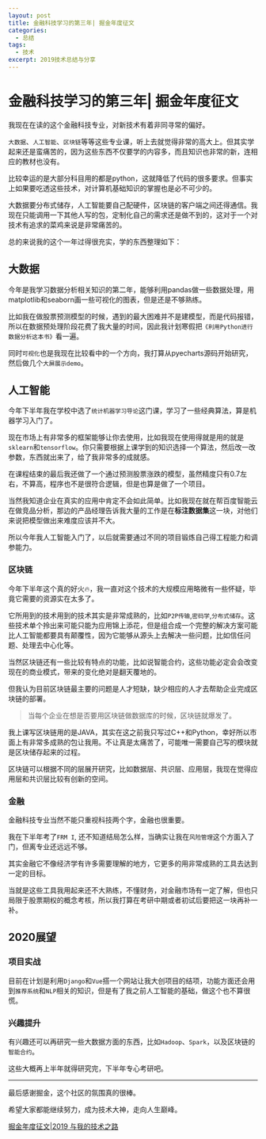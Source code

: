 ```yaml
---
layout: post
title: 金融科技学习的第三年| 掘金年度征文
categories: 
  - 总结
tags:
  - 技术
excerpt: 2019技术总结与分享
---
```

# 金融科技学习的第三年| 掘金年度征文
我现在在读的这个金融科技专业，对新技术有着非同寻常的偏好。

`大数据`、`人工智能`、`区块链`等等这些专业课，听上去就觉得非常的高大上。但其实学起来还是蛮痛苦的，因为这些东西不仅要学的内容多，而且知识也非常的新，连相应的教材也没有。

比较幸运的是大部分科目用的都是python，这就降低了代码的很多要求。但事实上如果要吃透这些技术，对计算机基础知识的掌握也是必不可少的。

大数据要分布式储存，人工智能要自己配硬件，区块链的客户端之间还得通信。我现在只能调用一下其他人写的包，定制化自己的需求还是做不到的，这对于一个对技术有追求的菜鸡来说是非常痛苦的。

总的来说我的这个一年过得很充实，学的东西整理如下：

## 大数据

今年是我学习数据分析相关知识的第二年，能够利用pandas做一些数据处理，用matplotlib和seaborn画一些可视化的图表，但是还是不够熟练。

比如我在做股票预测模型的时候，遇到的最大困难并不是建模型，而是代码报错，所以在数据预处理阶段花费了我大量的时间，因此我计划寒假把`《利用Python进行数据分析这本书》`看一遍。

同时`可视化`也是我现在比较看中的一个方向，我打算从pyecharts源码开始研究，然后做几个`大屏展示demo`。

## 人工智能

今年下半年我在学校中选了`统计机器学习导论`这门课，学习了一些经典算法，算是机器学习入门了。

现在市场上有非常多的框架能够让你去使用，比如我现在使用得就是用的就是`sklearn`和`tensorflow`。你只需要根据上课学到的知识选择一个算法，然后改一改参数，东西就出来了，给了我非常多的成就感。

在课程结束的最后我还做了一个通过预测股票涨跌的模型，虽然精度只有0.7左右，不算高，程序也不是很符合逻辑，但是也算是做了一个项目。

当然我知道企业在真实的应用中肯定不会如此简单。比如我现在就在帮百度智能云在做竞品分析，那边的产品经理告诉我大量的工作是在**标注数据集**这一块，对他们来说把模型做出来难度应该并不大。

所以今年我人工智能入门了，以后就需要通过不同的项目锻炼自己得工程能力和调参能力。

### 区块链

今年下半年这个真的好火🔥，我一直对这个技术的大规模应用略微有一些怀疑，毕竟它需要的资源实在太多了。

它所用到的技术用到的技术其实是非常成熟的，比如`P2P传输`,`密码学`,`分布式储存`。这些技术单个拎出来可能只能为应用锦上添花，但是组合成一个完整的解决方案可能比人工智能都要具有颠覆性，因为它能够从源头上去解决一些问题，比如信任问题、处理去中心化等。

当然区块链还有一些比较有特点的功能，比如说智能合约，这些功能必定会会改变现在的商业模式，带来的变化绝对是翻天覆地的。

但我认为目前区块链最主要的问题是人才短缺，缺少相应的人才去帮助企业完成区块链的部署。

> 当每个企业在想是否要用区块链做数据库的时候，区块链就爆发了。

我上课写区块链用的是JAVA，其实在这之前我只写过C++和Python，幸好所以市面上有非常多成熟的包让我用。不让真是太痛苦了，可能唯一需要自己写的模块就是区块储存起来的过程。

区块链可以根据不同的层展开研究，比如数据层、共识层、应用层，我现在觉得应用层和共识层比较有创新的空间。


### 金融

金融科技专业当然不能只重视科技两个字，金融也很重要。


我在下半年考了`FRM I`, 还不知道结局怎么样，当确实让我在`风险管理`这个方面入了门，但离专业还远远不够。

其实金融它不像经济学有许多需要理解的地方，它更多的用非常成熟的工具去达到一定的目标。

当就是这些工具我用起来还不大熟练，不懂财务，对金融市场有一定了解，但也只局限于股票期权的概念考核，所以我打算在考研中期或者初试后要把这一块再补一补。

## 2020展望

### 项目实战

目前在计划是利用`Django`和`Vue`搭一个网站让我大创项目的结项，功能方面还会用到`推荐系统`和`NLP`相关的知识，但是有了我之前人工智能的基础，做这个也不算很慌。

### 兴趣提升

有兴趣还可以再研究一些大数据方面的东西，比如`Hadoop`、`Spark`，以及区块链的`智能合约`。

这些大概再上半年就得研究完，下半年专心考研吧。

---

最后感谢掘金，这个社区的氛围真的很棒。

希望大家都能继续努力，成为技术大神，走向人生巅峰。

[掘金年度征文|2019 与我的技术之路](https://juejin.im/post/5e077a28f265da33dc7a443a)
